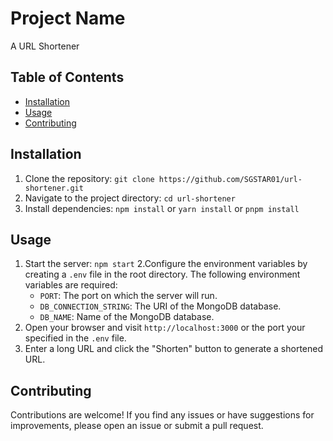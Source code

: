 # Project Name

A URL Shortener

## Table of Contents

- [Installation](#installation)
- [Usage](#usage)
- [Contributing](#contributing)

## Installation

1. Clone the repository: `git clone https://github.com/SGSTAR01/url-shortener.git`
2. Navigate to the project directory: `cd url-shortener`
3. Install dependencies: `npm install` or `yarn install` or `pnpm install`

## Usage

1. Start the server: `npm start`
2.Configure the environment variables by creating a `.env` file in the root directory. The following environment variables are required:
   - `PORT`: The port on which the server will run.
   - `DB_CONNECTION_STRING`: The URI of the MongoDB database.
   - `DB_NAME`: Name of the MongoDB database.
3. Open your browser and visit `http://localhost:3000` or the port your specified in the `.env` file.
4. Enter a long URL and click the "Shorten" button to generate a shortened URL.

## Contributing

Contributions are welcome! If you find any issues or have suggestions for improvements, please open an issue or submit a pull request.


